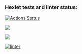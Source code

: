 ### Hexlet tests and linter status:
[![Actions Status](https://github.com/Luce62006/frontend-project-lvl3/workflows/hexlet-check/badge.svg)](https://github.com/Luce62006/frontend-project-lvl3/actions)


<a href="https://codeclimate.com/github/Luce62006/frontend-project-lvl3/test_coverage"><img src="https://api.codeclimate.com/v1/badges/649843f0bdb7f5ba3755/test_coverage" /></a>

<a href="https://codeclimate.com/github/Luce62006/frontend-project-lvl3/maintainability"><img src="https://api.codeclimate.com/v1/badges/649843f0bdb7f5ba3755/maintainability" /></a>

[![linter](https://github.com/Luce62006/frontend-project-lvl3/workflows/linter-and-tests/badge.svg)](https://github.com/Luce62006/frontend-project-lvl3/actions)
